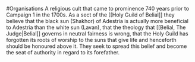 #Organisations 
A religious cult that came to prominence 740 years prior to Campaign 1 in the 1700s. As a sect of the [[Holy Guild of Belial]] they believe that the black sun (Shakhor) of Adestria is actually more beneficial to Adestria than the white sun (Lavan), that the theology that [[Belial, The Judge|Belial]] governs in neutral fairness is wrong, that the Holy Guild has forgotten its roots of worship to the suns that give life and henceforth should be honoured above it. They seek to spread this belief and become the seat of authority in regard to its forefather.
